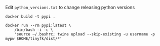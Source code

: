 Edit `python_versions.txt` to change releasing python versions
```
docker build -t pypi .
```

```
docker run --rm pypi:latest \
    /bin/bash -i -c \
    'source ~/.bashrc; twine upload --skip-existing -u username -p mypw $HOME/tinyfk/dist/*'
```
